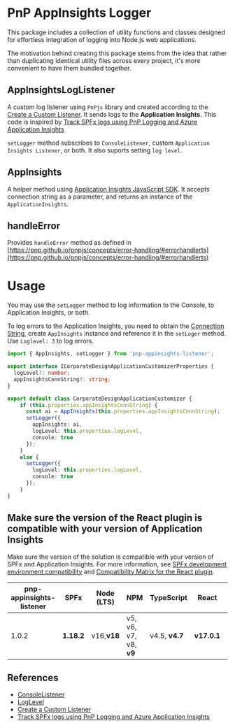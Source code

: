 ﻿
# PnP AppInsights Logger

This package includes a collection of utility functions and classes designed for effortless integration of logging into Node.js web applications.

The motivation behind creating this package stems from the idea that rather than duplicating identical utility files across every project, it's more convenient to have them bundled together.

## AppInsightsLogListener

A custom log listener using `PnPjs` library and created according to the [Create a Custom Listener](https://pnp.github.io/pnpjs/logging/#create-a-custom-listener). It sends logs to the **Application Insights.**
This code is inspired by [Track SPFx logs using PnP Logging and Azure Application Insights](https://ravichandran.blog/2020/05/31/track-spfx-logs-using-pnp-logging-and-azure-application-insights/)

`setLogger` method subscribes to `ConsoleListener`, custom `Application Insights Listener`, or both. It also suports setting `log level`.

## AppInsights

A helper method using [Application Insights JavaScript SDK](https://github.com/microsoft/ApplicationInsights-JS#readme).
It accepts connection string as a parameter, and returns an instance of the `ApplicationInsights`.

## handleError

Provides `handleError` method as defined in [https://pnp.github.io/pnpjs/concepts/error-handling/#errorhandlerts](https://pnp.github.io/pnpjs/concepts/error-handling/#errorhandlerts)

# Usage

You may use the `setLogger` method to log information to the Console, to Application Insights, or both.

To log errors to the Application Insights, you need to obtain the [Connection String](https://learn.microsoft.com/en-us/azure/azure-monitor/app/sdk-connection-string?tabs=dotnet5), create `AppInsights` instance and reference it in the `setLoger` method. Use `Loglevel: 3` to log errors.

```ts
import { AppInsights, setLogger } from 'pnp-appinsights-listener';

export interface ICorporateDesignApplicationCustomizerProperties {
  logLevel?: number;
  appInsightsConnString?: string;
}

export default class CorporateDesignApplicationCustomizer {
    if (this.properties.appInsightsConnString) {
      const ai = AppInsights(this.properties.appInsightsConnString);
      setLogger({
        appInsights: ai,
        logLevel: this.properties.logLevel,
        console: true
      });
    }
    else {
      setLogger({
        logLevel: this.properties.logLevel,
        console: true
      });
    }
}
```

## Make sure the version of the React plugin is compatible with your version of Application Insights

Make sure the version of the solution is compatible with your version of SPFx and Application Insights. For more information, see
[SPFx development environment compatibility](https://learn.microsoft.com/en-us/sharepoint/dev/spfx/compatibility#spfx-development-environment-compatibility)
and [Compatibility Matrix for the React plugin](https://github.com/microsoft/applicationinsights-react-js#compatibility-matrix).

| pnp-appinsights-listener|**SPFx**| Node (LTS) | NPM |TypeScript|React|=>|Application Insights|React plugin|
|-|-|-|-|-|-|-|-|-|
|1.0.2|**1.18.2**|v16,**v18** | v5, v6, v7, v8, **v9**|v4.5, **v4.7**| **v17.0.1**|=>|^2.8.12|**3.4.2**|

## References

- [ConsoleListener](https://pnp.github.io/pnpjs/logging/#consolelistener)
- [LogLevel](https://pnp.github.io/pnpjs/logging/#log-levels)
- [Create a Custom Listener](https://pnp.github.io/pnpjs/logging/#create-a-custom-listener)
- [Track SPFx logs using PnP Logging and Azure Application Insights](https://ravichandran.blog/2020/05/31/track-spfx-logs-using-pnp-logging-and-azure-application-insights/)
